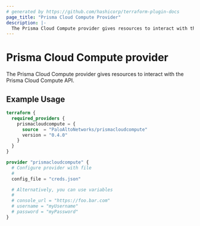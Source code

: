 ```yaml
---
# generated by https://github.com/hashicorp/terraform-plugin-docs
page_title: "Prisma Cloud Compute Provider"
description: |-
  The Prisma Cloud Compute provider gives resources to interact with the Prisma Cloud Compute API.
---
```


# Prisma Cloud Compute provider
The Prisma Cloud Compute provider gives resources to interact with the Prisma Cloud Compute API.

## Example Usage
```terraform
terraform {
  required_providers {
    prismacloudcompute = {
      source  = "PaloAltoNetworks/prismacloudcompute"
      version = "0.4.0"
    }
  }
}

provider "prismacloudcompute" {
  # Configure provider with file
  #
  config_file = "creds.json"

  # Alternatively, you can use variables
  #
  # console_url = "https://foo.bar.com"
  # username = "myUsername"
  # password = "myPassword"
}
```
